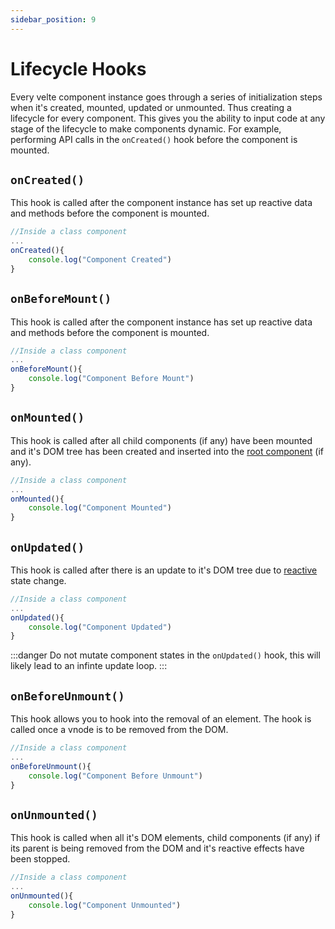 ```yaml
---
sidebar_position: 9
---
```


# Lifecycle Hooks

Every velte component instance goes through a series of initialization steps when it's created, mounted, updated or unmounted. Thus creating a lifecycle for every component. This gives you the ability to input code at any stage of the lifecycle to make components dynamic. For example, performing API calls in the `onCreated()` hook before the component is mounted.

## `onCreated()`

This hook is called after the component instance has set up reactive data and methods before the component is mounted.

```js title="component.jsx"
//Inside a class component
...
onCreated(){
    console.log("Component Created")
}
```

## `onBeforeMount()`

This hook is called after the component instance has set up reactive data and methods before the component is mounted.

```js title="component.jsx"
//Inside a class component
...
onBeforeMount(){
    console.log("Component Before Mount")
}
```

## `onMounted()`

This hook is called after all child components (if any) have been mounted and it's DOM tree has been created and inserted into the [root component](./application.md#the-root-component) (if any).

```js title="component.jsx"
//Inside a class component
...
onMounted(){
    console.log("Component Mounted")
}
```

## `onUpdated()`

This hook is called after there is an update to it's DOM tree due to [reactive](essentials/reactivity#reactivity) state change.

```js title="component.jsx"
//Inside a class component
...
onUpdated(){
    console.log("Component Updated")
}
```
:::danger
 Do not mutate component states in the `onUpdated()` hook, this will likely lead to an infinte update loop.
:::

## `onBeforeUnmount()`
This hook allows you to hook into the removal of an element. The hook is called once a vnode is to be removed from the DOM.

```js title="component.jsx"
//Inside a class component
...
onBeforeUnmount(){
    console.log("Component Before Unmount")
}
```

## `onUnmounted()`
This hook is called when all it's DOM elements, child components (if any) if its parent is being removed from the DOM and it's reactive effects have been stopped.

```js title="component.jsx"
//Inside a class component
...
onUnmounted(){
    console.log("Component Unmounted")
}
```

